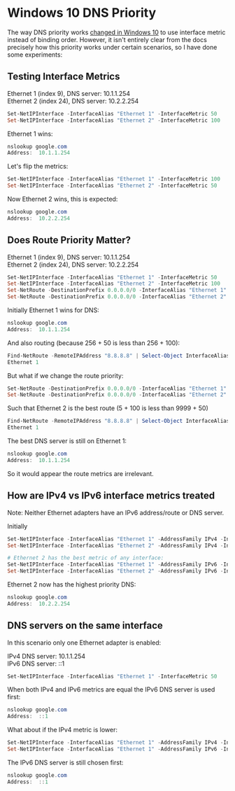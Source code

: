 # Windows 10 DNS Priority

The way DNS priority works 
[changed in Windows 10](https://web.archive.org/web/20190106092511/https://blogs.technet.microsoft.com/networking/2015/08/14/adjusting-the-network-protocol-bindings-in-windows-10/)
to use interface metric instead of binding order. However, it isn't entirely clear from the docs precisely how this
priority works under certain scenarios, so I have done some experiments:

## Testing Interface Metrics

Ethernet 1 (index 9), DNS server: 10.1.1.254 \
Ethernet 2 (index 24), DNS server: 10.2.2.254

```powershell
Set-NetIPInterface -InterfaceAlias "Ethernet 1" -InterfaceMetric 50
Set-NetIPInterface -InterfaceAlias "Ethernet 2" -InterfaceMetric 100
```

Ethernet 1 wins:

```powershell
nslookup google.com
Address:  10.1.1.254
```

Let's flip the metrics:

```powershell
Set-NetIPInterface -InterfaceAlias "Ethernet 1" -InterfaceMetric 100
Set-NetIPInterface -InterfaceAlias "Ethernet 2" -InterfaceMetric 50
```

Now Ethernet 2 wins, this is expected:

```powershell
nslookup google.com
Address:  10.2.2.254
```

## Does Route Priority Matter?

Ethernet 1 (index 9), DNS server: 10.1.1.254 \
Ethernet 2 (index 24), DNS server: 10.2.2.254

```powershell
Set-NetIPInterface -InterfaceAlias "Ethernet 1" -InterfaceMetric 50
Set-NetIPInterface -InterfaceAlias "Ethernet 2" -InterfaceMetric 100
Set-NetRoute -DestinationPrefix 0.0.0.0/0 -InterfaceAlias "Ethernet 1" -RouteMetric 256
Set-NetRoute -DestinationPrefix 0.0.0.0/0 -InterfaceAlias "Ethernet 2" -RouteMetric 256
```

Initially Ethernet 1 wins for DNS:

```powershell
nslookup google.com
Address:  10.1.1.254
```

And also routing (because 256 + 50 is less than 256 + 100):

```powershell
Find-NetRoute -RemoteIPAddress "8.8.8.8" | Select-Object InterfaceAlias
Ethernet 1
```

But what if we change the route priority:

```powershell
Set-NetRoute -DestinationPrefix 0.0.0.0/0 -InterfaceAlias "Ethernet 1" -RouteMetric 9999
Set-NetRoute -DestinationPrefix 0.0.0.0/0 -InterfaceAlias "Ethernet 2" -RouteMetric 5
```

Such that Ethernet 2 is the best route (5 + 100 is less than 9999 + 50)

```powershell
Find-NetRoute -RemoteIPAddress "8.8.8.8" | Select-Object InterfaceAlias
Ethernet 1
```

The best DNS server is still on Ethernet 1:

```powershell
nslookup google.com
Address:  10.1.1.254
```

So it would appear the route metrics are irrelevant.

## How are IPv4 vs IPv6 interface metrics treated

Note: Neither Ethernet adapters have an IPv6 address/route or DNS server.

Initially 

```powershell
Set-NetIPInterface -InterfaceAlias "Ethernet 1" -AddressFamily IPv4 -InterfaceMetric 50
Set-NetIPInterface -InterfaceAlias "Ethernet 2" -AddressFamily IPv4 -InterfaceMetric 100

# Ethernet 2 has the best metric of any interface:
Set-NetIPInterface -InterfaceAlias "Ethernet 1" -AddressFamily IPv6 -InterfaceMetric 50
Set-NetIPInterface -InterfaceAlias "Ethernet 2" -AddressFamily IPv6 -InterfaceMetric 25
```

Ethernet 2 now has the highest priority DNS:

```powershell
nslookup google.com
Address:  10.2.2.254
```

## DNS servers on the same interface

In this scenario only one Ethernet adapter is enabled:

IPv4 DNS server: 10.1.1.254 \
IPv6 DNS server: ::1

```powershell
Set-NetIPInterface -InterfaceAlias "Ethernet 1" -InterfaceMetric 50
```

When both IPv4 and IPv6 metrics are equal the IPv6 DNS server is used first:

```powershell
nslookup google.com
Address:  ::1
```

What about if the IPv4 metric is lower:

```powershell
Set-NetIPInterface -InterfaceAlias "Ethernet 1" -AddressFamily IPv4 -InterfaceMetric 50
Set-NetIPInterface -InterfaceAlias "Ethernet 1" -AddressFamily IPv6 -InterfaceMetric 100
```

The IPv6 DNS server is still chosen first:

```powershell
nslookup google.com
Address:  ::1
```
